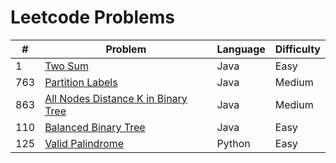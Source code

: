 # Leetcode Problems

| #   | Problem                                                                                                   | Language | Difficulty |
| --- | --------------------------------------------------------------------------------------------------------- | -------- | ---------- |
| 1   | [Two Sum](https://leetcode.com/problems/two-sum/)                                                         | Java     | Easy       |
| 763 | [Partition Labels](https://leetcode.com/problems/partition-labels/)                                       | Java     | Medium     |
| 863 | [All Nodes Distance K in Binary Tree](https://leetcode.com/problems/all-nodes-distance-k-in-binary-tree/) | Java     | Medium     |
| 110 | [Balanced Binary Tree](https://leetcode.com/problems/balanced-binary-tree/)                               | Java     | Easy       |
| 125 | [Valid Palindrome](https://leetcode.com/problems/valid-palindrome/)                                       | Python   | Easy       |
